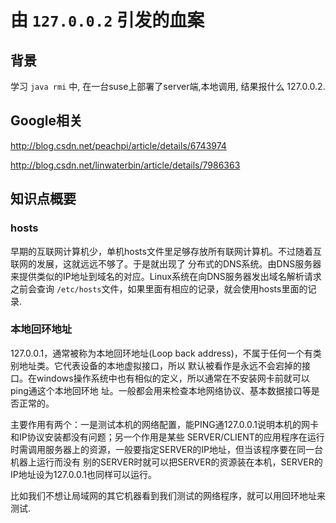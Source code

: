 由 `127.0.0.2` 引发的血案
=========================

## 背景

学习 `java rmi` 中, 在一台suse上部署了server端,本地调用, 结果报什么 127.0.0.2.

## Google相关

http://blog.csdn.net/peachpi/article/details/6743974

http://blog.csdn.net/linwaterbin/article/details/7986363

## 知识点概要

### hosts

早期的互联网计算机少，单机hosts文件里足够存放所有联网计算机。不过随着互联网的发展，这就远远不够了。于是就出现了
分布式的DNS系统。由DNS服务器来提供类似的IP地址到域名的对应。Linux系统在向DNS服务器发出域名解析请求之前会查询
`/etc/hosts`文件，如果里面有相应的记录，就会使用hosts里面的记录.

### 本地回环地址

127.0.0.1，通常被称为本地回环地址(Loop back address)，不属于任何一个有类别地址类。它代表设备的本地虚拟接口，所以
默认被看作是永远不会宕掉的接口。在windows操作系统中也有相似的定义，所以通常在不安装网卡前就可以ping通这个本地回环地
址。一般都会用来检查本地网络协议、基本数据接口等是否正常的。

主要作用有两个：一是测试本机的网络配置，能PING通127.0.0.1说明本机的网卡和IP协议安装都没有问题；另一个作用是某些
SERVER/CLIENT的应用程序在运行时需调用服务器上的资源，一般要指定SERVER的IP地址，但当该程序要在同一台机器上运行而没有
别的SERVER时就可以把SERVER的资源装在本机，SERVER的IP地址设为127.0.0.1也同样可以运行。

比如我们不想让局域网的其它机器看到我们测试的网络程序，就可以用回环地址来测试.
